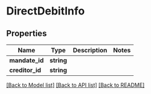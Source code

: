 # DirectDebitInfo

## Properties
Name | Type | Description | Notes
------------ | ------------- | ------------- | -------------
**mandate_id** | **string** |  | 
**creditor_id** | **string** |  | 

[[Back to Model list]](../README.md#documentation-for-models) [[Back to API list]](../README.md#documentation-for-api-endpoints) [[Back to README]](../README.md)


